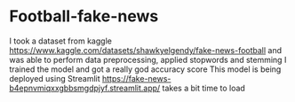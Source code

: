 # Football-fake-news
I took a dataset from kaggle https://www.kaggle.com/datasets/shawkyelgendy/fake-news-football and was able to perform data preprocessing, applied stopwords and stemming
I trained the model and got a really god accuracy score
This model is being deployed using Streamlit https://fake-news-b4epnvmiqxxgbbsmgdpjyf.streamlit.app/  takes a bit time to load 
